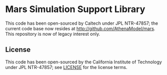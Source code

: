 # Mars Simulation Support Library

This code has been open-sourced by Caltech under JPL NTR-47857; the current code base now resides at http://github.com/AthenaModel/mars.  This repository is now of legacy interest only.

## License

This code has been open-sourced by the California Institute of Technology under JPL NTR-47857; see [LICENSE](LICENSE) for the license terms.
